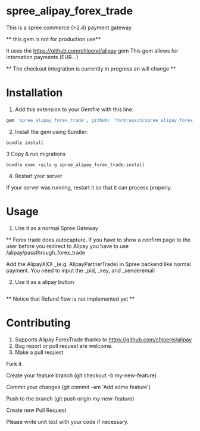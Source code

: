 spree_alipay_forex_trade
===================

This is a spree commerce (>2.4) payment gateway.

** this gem is not for production use**

It uses the https://github.com/chloerei/alipay gem
This gem allows for internation payments (EUR…)

** The checkout integration is currently in progress an will change **


Installation
===================

1. Add this extension to your Gemfile with this line:

```ruby
gem 'spree_alipay_forex_trade', github: 'formrausch/spree_alipay_forex_trade'
```

2. Install the gem using Bundler:

```
bundle install
```


3  Copy & run migrations

```
bundle exec rails g spree_alipay_forex_trade:install
```

4. Restart your server

If your server was running, restart it so that it can process properly.


Usage
===================

1. Use it as a normal Spree:Gateway 

** Forex trade does autocapture. If you have to show a confirm page to the user
before you redirect to Alipay you have to use /alipay/passthrough_forex_trade


Add the AlipayXXX _(e.g. AlipayPartnerTrade) in Spree backend like normal payment. You need to input the _pid, _key, and _senderemail

2. Use it as a alipay button

```
```

** Notice that Refund flow is not implemented yet **

Contributing
===================

1. Supports Alipay ForexTrade thanks to https://github.com/chloerei/alipay
2. Bug report or pull request are welcome.
3. Make a pull request

Fork it

Create your feature branch (git checkout -b my-new-feature)

Commit your changes (git commit -am 'Add some feature')

Push to the branch (git push origin my-new-feature)

Create new Pull Request

Please write unit test with your code if necessary.
